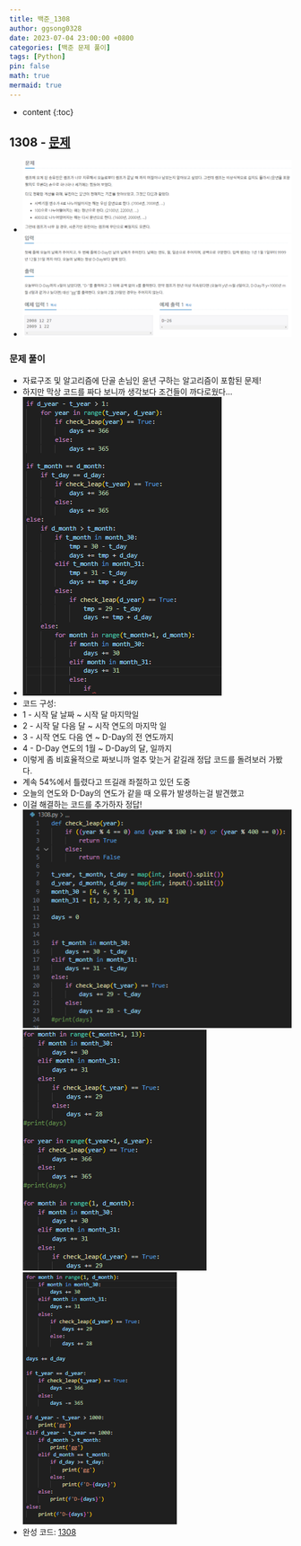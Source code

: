 ```yaml
---
title: 백준_1308
author: ggsong0328
date: 2023-07-04 23:00:00 +0800
categories: [백준 문제 풀이]
tags: [Python]
pin: false
math: true
mermaid: true
---
```


* content
{:toc}

## 1308 - [문제](https://www.acmicpc.net/problem/1308)
+ ![문제](/assets/images/1308_Q.png)
+ ![문제](/assets/images/1308_IO.png)

### 문제 풀이
+ 자료구조 및 알고리즘에 단골 손님인 윤년 구하는 알고리즘이 포함된 문제!
+ 하지만 막상 코드를 짜다 보니까 생각보다 조건들이 까다로웠다... 
+ ![1차코드](/assets/images/1308_1.png)
+ 코드 구성:
+ 1 - 시작 달 날짜 ~ 시작 달 마지막일
+ 2 - 시작 달 다음 달 ~ 시작 연도의 마지막 일
+ 3 - 시작 연도 다음 연 ~ D-Day의 전 연도까지
+ 4 - D-Day 연도의 1월 ~ D-Day의 달, 일까지
+ 이렇게 좀 비효율적으로 짜보니까 얼추 맞는거 같길래 정답 코드를 돌려보러 가봤다.
+ 계속 54%에서 틀렸다고 뜨길래 좌절하고 있던 도중
+ 오늘의 연도와 D-Day의 연도가 같을 때 오류가 발생하는걸 발견했고
+ 이걸 해결하는 코드를 추가하자 정답!
![코드_1](/assets/images/1308_2.png)
![코드_1](/assets/images/1308_3.png)
![코드_1](/assets/images/1308_4.png)
+ 완성 코드: [1308](https://github.com/ggsong0328/solved.ac/blob/solved.ac/1308.py)